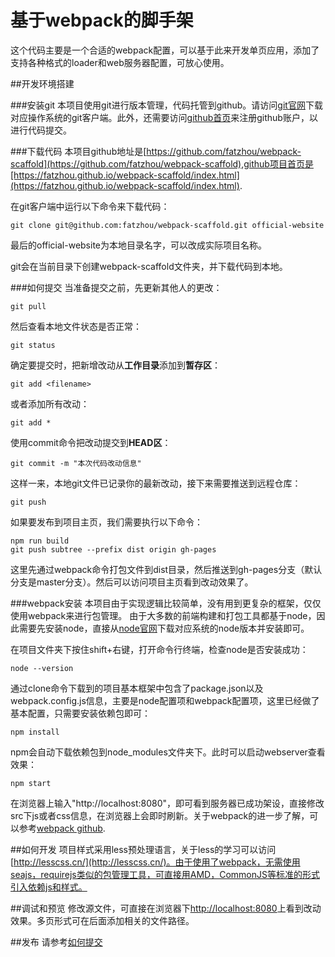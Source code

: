 # 基于webpack的脚手架
这个代码主要是一个合适的webpack配置，可以基于此来开发单页应用，添加了支持各种格式的loader和web服务器配置，可放心使用。

##开发环境搭建

###安装git
本项目使用git进行版本管理，代码托管到github。请访问[git官网](https://git-scm.com/downloads)下载对应操作系统的git客户端。此外，还需要访问[github首页](https://github.com)来注册github账户，以进行代码提交。

###下载代码
本项目github地址是[https://github.com/fatzhou/webpack-scaffold](https://github.com/fatzhou/webpack-scaffold),github项目首页是[https://fatzhou.github.io/webpack-scaffold/index.html](https://fatzhou.github.io/webpack-scaffold/index.html).

在git客户端中运行以下命令来下载代码：

	git clone git@github.com:fatzhou/webpack-scaffold.git official-website
	
最后的official-website为本地目录名字，可以改成实际项目名称。

git会在当前目录下创建webpack-scaffold文件夹，并下载代码到本地。

###<a name="commit"></a>如何提交
当准备提交之前，先更新其他人的更改：

	git pull
	
然后查看本地文件状态是否正常：

	git status
	
确定要提交时，把新增改动从**工作目录**添加到**暂存区**：

	git add <filename>
	
或者添加所有改动：

	git add *
	
使用commit命令把改动提交到**HEAD区**：

	git commit -m "本次代码改动信息"
	
这样一来，本地git文件已记录你的最新改动，接下来需要推送到远程仓库：

	git push
	
如果要发布到项目主页，我们需要执行以下命令：

	npm run build
	git push subtree --prefix dist origin gh-pages
	
这里先通过webpack命令打包文件到dist目录，然后推送到gh-pages分支（默认分支是master分支）。然后可以访问项目主页看到改动效果了。

###webpack安装
本项目由于实现逻辑比较简单，没有用到更复杂的框架，仅仅使用webpack来进行包管理。
由于大多数的前端构建和打包工具都基于node，因此需要先安装node，直接从[node官网](https://nodejs.org/en/download/)下载对应系统的node版本并安装即可。

在项目文件夹下按住shift+右键，打开命令行终端，检查node是否安装成功：

	node --version
	
通过clone命令下载到的项目基本框架中包含了package.json以及webpack.config.js信息，主要是node配置项和webpack配置项，这里已经做了基本配置，只需要安装依赖包即可：

	npm install
	
npm会自动下载依赖包到node_modules文件夹下。此时可以启动webserver查看效果：

	npm start
	
在浏览器上输入"http://localhost:8080"，即可看到服务器已成功架设，直接修改src下js或者css信息，在浏览器上会即时刷新。关于webpack的进一步了解，可以参考[webpack github](http://webpack.github.io/).

##如何开发
项目样式采用less预处理语言，关于less的学习可以访问[http://lesscss.cn/](http://lesscss.cn/)。由于使用了webpack，无需使用seajs，requirejs类似的包管理工具，可直接用AMD，CommonJS等标准的形式引入依赖js和样式。

##调试和预览
修改源文件，可直接在浏览器下[http://localhost:8080](http://localhost:8080)上看到改动效果。多页形式可在后面添加相关的文件路径。

##发布
请参考[如何提交](#commit)